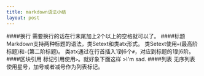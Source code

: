 ```yaml
---
title: markdown语法小结
layout: post
---
```


<meta http-equiv="content-type" content="text/html; charset=UTF-8">
####换行
需要换行的话在行末尾加上2个以上的空格就可以了。   
####标题
Markdown支持两种标题的语法，类Setext和类atx形式。   
类Setext使用<code>=</code>(最高阶标题)和<code>-</code>(第二阶标题)。   
类atx通过在行首插入1到6个<code>#</code>，对应到标题的1到6阶。   
####区块引用
标记引用使用<code>></code>。就好象下面这样   
>I'm sad.   
####列表
无序列表使用星号，加号或者减号作为列表标记。
